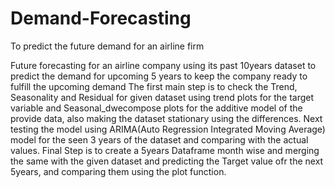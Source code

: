 # Demand-Forecasting
To predict the future demand for an airline firm

Future forecasting for an airline company using its past 10years dataset to predict the demand for upcoming 5 years to keep the company ready to fulfill the upcoming demand
The first main step is to check the Trend, Seasonality and Residual for given dataset using trend plots for the target variable and Seasonal_dwecompose plots for the additive model of the provide data, also making the dataset stationary using the differences.
Next testing the model using ARIMA(Auto Regression Integrated Moving Average) model for the seen 3 years of the dataset and comparing with the actual values.
Final Step is to create a 5years Dataframe month wise and merging the same with the given dataset and predicting the Target value ofr the next 5years, and comparing them using the plot function.

